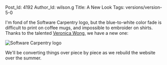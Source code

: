 Post_Id: 4192
Author_Id: wilson.g
Title: A New Look
Tags: versions/version-5-0

<p>I'm fond of the Software Carpentry logo, but the blue-to-white color fade is difficult to print on coffee mugs, and impossible to embroider on shirts.  Thanks to the talented <a href="http://veronicawong.com/">Veronica Wong</a>, we have a new one:</p>
<p><img alt="Software Carpentry logo" src="{{root_path}}/files/2011/06/halfsize.png" /></p>
<p>We'll be converting things over piece by piece as we rebuild the website over the summer.</p>
